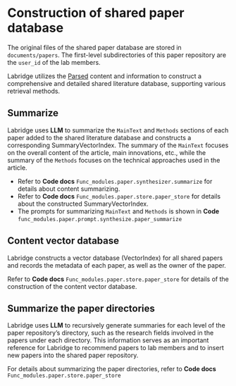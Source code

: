 # Construction of shared paper database

The original files of the shared paper database are stored in `documents/papers`. 
The first-level subdirectories of this paper repository are the `user_id` of the lab members.

Labridge utilizes the [Parsed](parse.md) content and information to construct 
a comprehensive and detailed shared literature database, supporting various retrieval methods.

## **Summarize**
Labridge uses **LLM** to summarize the `MainText` and `Methods` sections of each paper added to the 
shared literature database and constructs a corresponding SummaryVectorIndex.
The summary of the `MainText` focuses on the overall content of the article, main innovations, etc., 
while the summary of the `Methods` focuses on the technical approaches used in the article.

- Refer to **Code docs** `Func_modules.paper.synthesizer.summarize` for details about content summarizing.
- Refer to **Code docs** `Func_modules.paper.store.paper_store` for details about the constructed SummaryVectorIndex. 
- The prompts for summarizing `MainText` and `Methods` is shown in 
**Code** `func_modules.paper.prompt.synthesize.paper_summarize`

## **Content vector database**
Labridge constructs a vector database (VectorIndex) for all shared papers and records the metadata of each paper, 
as well as the owner of the paper.

Refer to **Code docs** `Func_modules.paper.store.paper_store` for details of the construction of the content vector database.

## **Summarize the paper directories**
Labridge uses **LLM** to recursively generate summaries for each level of the paper repository’s directory, 
such as the research fields involved in the papers under each directory. 
This information serves as an important reference for Labridge to recommend papers to lab members 
and to insert new papers into the shared paper repository.

For details about summarizing the paper directories, refer to **Code docs** `Func_modules.paper.store.paper_store`
